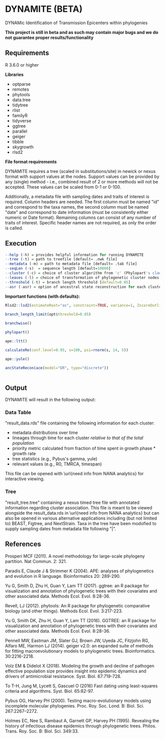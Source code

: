 # DYNAMITE (BETA)
DYNAMic Identification of Transmission Epicenters within phylogenies

**This project is still in beta and as such may contain major bugs and we do not guarantee proper results/functionality**

## Requirements
R 3.6.0 or higher

**Libraries**

* optparse
* remotes
* phytools
* data.tree
* tidytree
* rlist
* familyR
* tidyverse
* ggtree
* parallel
* geiger
* tibble
* skygrowth
* rlsd2

**File format requirements**

DYNAMITE requires a tree (scaled in substitutions/site) in newick or nexus format with support values at the nodes. Support values can be provided by any (single) method - i.e., combined result of 2 or more methods will not be accepted. These values can be scaled from 0-1 or 0-100.

Additionally, a metadata file with sampling dates and traits of interest is required. Column headers are needed. The first column must be named "id" and correspond to the taxa names, the second column must be named "date" and correspond to date information (must be consistently either numeric or Date format). Remaining columns can consist of any number of traits of interest. Specific header names are not required, as only the order is called.

## Execution 

```R
--help (-h) = provides helpful information for running DYNAMITE
--tree (-t) = path to treefile [default= .nwk file]
--metadata (-m) = path to metadata file [default= .tab file]
--seqLen (-s)  = sequence length [default=10000]
--cluster (-c) = choice of cluster algorithm from 'c' (Phylopart's cladewise) or 'b' (DYNAMITE's branchwise) [default= b]
--leaves (-l) = choice of transformation of phylogenetic cluster nodes to phylo format through forced bifurcation ("bifurcate"), addition of leaves ("addLeaves"), or extraction of the entire associated clade ("pullClade"). This option is only used for the branchwise cluster-picking algorithm so default is empty ([default= ""]
--threshold (-t) = branch length threshold [default=0.05]
--asr (-asr) = option of ancestral state reconstruction for each cluster [default= N]
```

**Important functions (with defaults):**

```R
Rlsd2::lsd2(estimateRoot="as", constraint=TRUE, variance=1, ZscoreOutlier = 3, seqLen = arg3, nullblen=-1)
  
branch_length_limit(opt$threshold=0.05)

branchwise()

phylopart()

ape::ltt()

calculateRe(conf.level=0.95, s=100, psi=rnorm(s, 14, 5))

ape::yule()

ancStateRecon(ace(model="ER", type="discrete"))
                 
```

## Output

DYNAMITE will result in the following output:


### Data Table

"result_data.rds" file containing the following information for each cluster:

*	metadata distributions over time
*	lineages through time for each cluster *relative to that of the total population*
*	priority metric calculated from fraction of time spent in growth phase * growth rate
*	tree statistics (e.g., Pybus's gamma, yule)
*	relevant values (e.g., R0, TMRCA, timespan)

This file can be opened with \url{need info from NANA analytics} for interactive viewing.

 
### Tree
"result_tree.tree" containing a nexus timed tree file with annotated information regarding cluster association. This file is meant to be viewed alongside the result_data.rds in \url{need info from NANA analytics} but can also be opened in various alternative applications including (but not limited to) BEAST, Figtree, and NextStrain. Taxa in the tree have been modofied to supply sampling dates from metadata file following "|". 


## References
Prosperi MCF (2011). A novel methodology for large-scale phylogeny partition. Nat Commun. 2: 321.

Paradis E, Claude J & Strimmer K (2004). APE: analyses of phylogenetics and evolution in R language. Bioinformatics 20: 289-290.

Yu G, Smith D, Zhu H, Guan Y, Lam TT (2017). ggtree: an R package for visualization and annotation of phylogenetic trees with their covariates and other associated data. Methods Ecol. Evol. 8:28-36.

Revell, LJ (2012). phytools: An R package for phylogenetic comparative biology (and other things). Methods Ecol. Evol. 3:217-223.

Yu G, Smith DK, Zhu H, Guan Y, Lam TT (2016). GGTREE: an R package for visualization and annotation of phylogenetic trees with their covariates and other associated data. Methods Ecol. Evol. 8:28-36.

Pennell MW, Eastman JM, Slater GJ, Brown JW, Uyeda JC, Fitzjohn RG, Alfaro ME, Harmon LJ (2014). geiger v2.0: an expanded suite of methods for fitting macroevolutionary models to phylogenetic trees. Bioinformatics. 30:2216-2218.

Volz EM & Didelot X (2018). Modeling the growth and decline of pathogen effective population size provides insight into epidemic dynamics and drivers of antimicrobial resistance. Syst. Biol. 67:719-728.

To T-H, Jung M, Lycett S, Gascuel O (2016) Fast dating using least-squares criteria and algorithms. Syst. Biol. 65:82-97.

Pybus OG, Harvey PH (2000). Testing macro-evolutionary models using incomplete molecular phylogenies. Proc. Roy. Soc. Lond. B: Biol. Sci. 267:2267–2272.

Holmes EC, Nee S, Rambaut A, Garnett GP, Harvey PH (1995). Revealing the history of infectious disease epidemics through phylogenetic trees. Philos. Trans. Roy. Soc. B: Biol. Sci. 349:33.


